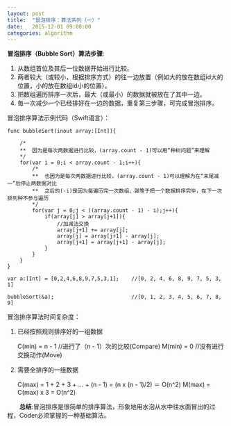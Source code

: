 ```yaml
---
layout: post
title:  "冒泡排序：算法系列（一）"
date:   2015-12-01 09:00:00
categories: algorithm
---
```

**冒泡排序（Bubble Sort）算法步骤**:

1. 从数组首位及其后一位数据开始进行比较。
2. 两者较大（或较小，根据排序方式）的往一边放置（例如大的放在数组id大的位置，小的放在数组id小的位置）。
3. 把数组遍历排序一次后，最大（或最小）的数据就被放在了其中一边。
4. 每一次减少一个已经排好在一边的数据，重复第三步骤，可完成冒泡排序。

冒泡排序算法示例代码（Swift语言）：

	func bubbleSort(inout array:[Int]){
	    
	    /*
	    **  因为是每次两数据进行比较，(array.count - 1)可以用“种树问题”来理解
	    */
	    for(var i = 0;i < array.count - 1;i++){
			/*
	        **  也因为是每次两数据进行比较，(array.count - 1)可以理解为在“末尾减一”后停止两数据对比
	        **  之后的(-i)是因为每遍历完一次数组，就等于把一个数据排序完毕，在下一次排列种不参与遍历
	        */
	        for(var j = 0;j < ((array.count - 1) - i);j++){
	            if(array[j] > array[j+1]){
	            	//加减法交换
	                array[j+1] += array[j];
	                array[j] = array[j+1] - array[j];
	                array[j+1] = array[j+1] - array[j];
	            }
	        }
	    }
	}

	var a:[Int] = [0,2,4,6,8,9,7,5,3,1];	//[0, 2, 4, 6, 8, 9, 7, 5, 3, 1]

	bubbleSort(&a);							//[0, 1, 2, 3, 4, 5, 6, 7, 8, 9]

冒泡排序算法时间复杂度：

1. 已经按照规则排序好的一组数据

	C(min) = n - 1							//进行了（n - 1）次的比较(Compare)
	M(min) = 0								//没有进行交换动作(Move)

2. 需要全排序的一组数据

	C(max) = 1 + 2 + 3 + ... + (n - 1) = (n x (n - 1)/2) ＝ O(n^2)
	M(max) = C(max) x 3 = O(n^2)

&emsp;&emsp;**总结**:冒泡排序是很简单的排序算法，形象地用水泡从水中往水面冒出的过程，Coder必须掌握的一种基础算法。
